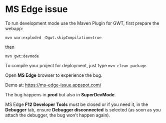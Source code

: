 MS Edge issue
===========

To run development mode use the Maven Plugin for GWT, first prepare the webapp:

`mvn war:exploded -Dgwt.skipCompilation=true`

then

`mvn gwt:devmode`

To compile your project for deployment, just type `mvn clean package`.

Open **MS Edge** browser to experience the bug.

Demo at: https://ms-edge-issue.appspot.com/

The bug happens in **prod** but also in **SuperDevMode**.

MS Edge **F12 Developer Tools** must be closed or if you need it, in the **Debugger** tab, ensure **Debugger disconnected** is selected (as soon as you attach the debugger, the bug won't happen again).